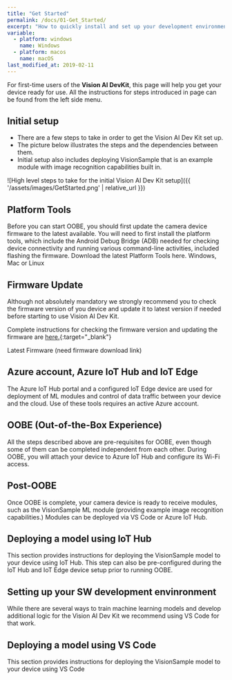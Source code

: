 ```yaml
---
title: "Get Started"
permalink: /docs/01-Get_Started/
excerpt: "How to quickly install and set up your development environment to use the Vision AI DevKit."
variable:
  - platform: windows
    name: Windows
  - platform: macos
    name: macOS
last_modified_at: 2019-02-11
---
```


For first-time users of the **Vision AI DevKit**, this page will help you get your device ready for use. All the instructions for steps introduced in page can be found from the left side menu.

## Initial setup
* There are a few steps to take in order to get the Vision AI Dev Kit set up.
* The picture below illustrates the steps and the dependencies between them.
* Initial setup also includes deploying VisionSample that is an example module with image recognition capabilities built in.

![High level steps to take for the initial Vision AI Dev Kit setup]({{ '/assets/images/GetStarted.png' | relative_url }})

## Platform Tools

Before you can start OOBE, you should first update the camera device firmware to the latest available. You will need to first install the platform tools, which include the Android Debug Bridge (ADB) needed for checking device connectivity and running various command-line activities, included flashing the firmware. Download the latest Platform Tools here. Windows, Mac or Linux

## Firmware Update

Although not absolutely mandatory we strongly recommend you to check the firmware version of you device and update it to latest version if needed before starting to use Vision AI Dev Kit.

Complete instructions for checking the firmware version and updating the firmware are [here.](https://azure.github.io/Vision-AI-DevKit-Pages/docs/adb_platform_tools/){:target="_blank"}

Latest Firmware
(need firmware download link)

## Azure account, Azure IoT Hub and IoT Edge

The Azure IoT Hub portal and a configured IoT Edge device are used for deployment of ML modules and control of data traffic between your device and the cloud. Use of these tools requires an active Azure account. 

## OOBE (Out-of-the-Box Experience)

All the steps described above are pre-requisites for OOBE, even though some of them can be completed independent from each other. During OOBE, you will attach your device to Azure IoT Hub and configure its Wi-Fi access. 

## Post-OOBE

Once OOBE is complete, your camera device is ready to receive modules, such as the VisionSample ML module (providing example image recognition capabilities.) Modules can be deployed via VS Code or Azure IoT Hub.

## Deploying a model using IoT Hub

This section provides instructions for deploying the VisionSample model to your device using IoT Hub. This step can also be pre-configured during the IoT Hub and IoT Edge device setup prior to running OOBE.

## Setting up your SW development envinronment

While there are several ways to train machine learning models and develop additional logic for the Vision AI Dev Kit we recommend using VS Code for that work.

## Deploying a model using VS Code

This section provides instructions for deploying the VisionSample model to your device using VS Code
